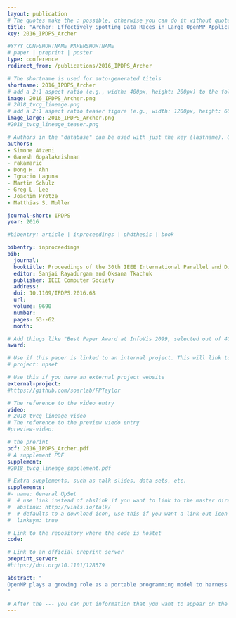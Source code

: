 ```yaml
---
layout: publication
# The quotes make the : possible, otherwise you can do it without quotes
title: "Archer: Effectively Spotting Data Races in Large OpenMP Applications"
key: 2016_IPDPS_Archer

#YYYY_CONFSHORTNAME_PAPERSHORTNAME
# paper | preprint | poster
type: conference
redirect_from: /publications/2016_IPDPS_Archer

# The shortname is used for auto-generated titels
shortname: 2016_IPDPS_Archer
# add a 2:1 aspect ratio (e.g., width: 400px, height: 200px) to the folder /assets/images/papers/
image: 2016_IPDPS_Archer.png
# 2018_tvcg_lineage.png
# add a 2:1 aspect ratio teaser figure (e.g., width: 1200px, height: 600px) to the folder /assets/images/papers/
image_large: 2016_IPDPS_Archer.png
#2018_tvcg_lineage_teaser.png

# Authors in the "database" can be used with just the key (lastname). Others can be written properly.
authors:
- Simone Atzeni
- Ganesh Gopalakrishnan
- rakamaric
- Dong H. Ahn
- Ignacio Laguna
- Martin Schulz
- Greg L. Lee
- Joachim Protze
- Matthias S. Muller

journal-short: IPDPS
year: 2016

#bibentry: article | inproceedings | phdthesis | book

bibentry: inproceedings
bib:
  journal:
  booktitle: Proceedings of the 30th IEEE International Parallel and Distributed Processing Symposium (IPDPS)
  editor: Sanjai Rayadurgam and Oksana Tkachuk
  publisher: IEEE Computer Society
  address: 
  doi: 10.1109/IPDPS.2016.68
  url: 
  volume: 9690
  number: 
  pages: 53--62
  month: 

# Add things like "Best Paper Award at InfoVis 2099, selected out of 4000 submissions"
award:

# Use if this paper is linked to an internal project. This will link to the project site
# project: upset

# Use this if you have an external project website
external-project:
#https://github.com/soarlab/FPTaylor

# The reference to the video entry
video:
# 2018_tvcg_lineage_video
# The reference to the preview viedo entry
#preview-video:

# the prerint
pdf: 2016_IPDPS_Archer.pdf
# A supplement PDF
supplement: 
#2018_tvcg_lineage_supplement.pdf

# Extra supplements, such as talk slides, data sets, etc.
supplements:
#- name: General UpSet
#  # use link instead of abslink if you want to link to the master directory
#  abslink: http://vials.io/talk/
#  # defaults to a download icon, use this if you want a link-out icon
#  linksym: true

# Link to the repository where the code is hostet
code: 

# Link to an official preprint server
preprint_server: 
#https://doi.org/10.1101/128579

abstract: "
OpenMP plays a growing role as a portable programming model to harness on-node parallelism; yet, existing data race checkers for OpenMP have high overheads and generate many false positives. In this paper, we propose the first OpenMP data race checker, Archer, that achieves high accuracy, low overheads on large applications, and portability. Archer incorporates scalable happens-before tracking, exploits structured parallelism via combined static and dynamic analysis, and modularly interfaces with OpenMP runtimes. Archer significantly outperforms TSan and Intel Inspector XE, while providing the same or better precision. It has helped detect critical data races in the Hypre library that is central to many projects at Lawrence Livermore National Laboratory and elsewhere.
"

# After the --- you can put information that you want to appear on the website using markdown formatting or HTML. A good example are acknowledgements, extra references, an erratum, etc.
---
```

